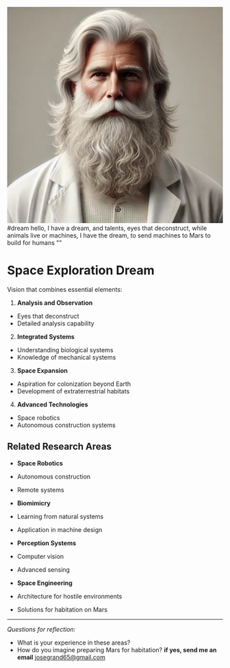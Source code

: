 ![My-foto-av](https://github.com/0joseDark/0joseDark/blob/main/assets/douctor.jpg)
#dream
 hello, I have a dream, and talents, eyes that deconstruct, while animals live or machines, I have the dream, to send machines to Mars to build for humans
 ""
 # Space Exploration Dream

Vision that combines essential elements:

1. **Analysis and Observation**
 - Eyes that deconstruct
 - Detailed analysis capability

2. **Integrated Systems**
 - Understanding biological systems
 - Knowledge of mechanical systems

3. **Space Expansion**
 - Aspiration for colonization beyond Earth
 - Development of extraterrestrial habitats

4. **Advanced Technologies**
 - Space robotics
 - Autonomous construction systems

## Related Research Areas

- **Space Robotics**
 - Autonomous construction
 - Remote systems

- **Biomimicry**
 - Learning from natural systems
 - Application in machine design

- **Perception Systems**
 - Computer vision
 - Advanced sensing

- **Space Engineering**
 - Architecture for hostile environments
 - Solutions for habitation on Mars

---

*Questions for reflection:*
- What is your experience in these areas?
- How do you imagine preparing Mars for habitation?
**if yes, send me an email** josegrand65@gmail.com